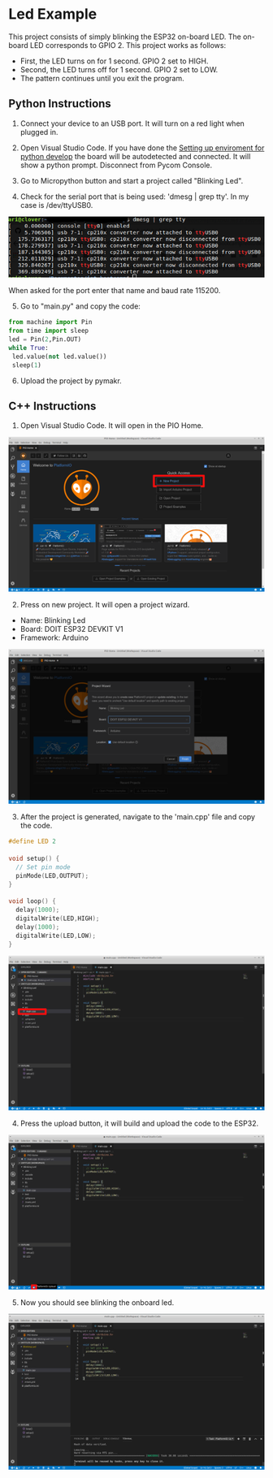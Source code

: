 
# Led Example
This project consists of simply blinking the ESP32 on-board LED. The on-board LED corresponds to GPIO 2. 
This project works as follows: 
- First, the LED turns on for 1 second. GPIO 2 set to HIGH.
- Second, the LED turns off for 1 second. GPIO 2 set to LOW.
- The pattern continues until you exit the program.

## Python Instructions

1. Connect your device to an USB port. It will turn on a red light when plugged in.

2. Open Visual Studio Code. If you have done the [Setting up enviroment for python develop](https://github.com/juanpablopizarro/iot-bootcamp/blob/develop/setting_up_enviroment/Python/README.md) the board will be autodetected and connected. It will show a python prompt. Disconnect from Pycom Console.

3. Go to Micropython button and start a project called "Blinking Led".

4. Check for the serial port that is being used: 'dmesg | grep tty'. In my case is /dev/ttyUSB0.

![Ports](https://github.com/juanpablopizarro/iot-bootcamp/blob/develop/images/Ports.png)

When asked for the port enter that name and baud rate 115200.

5. Go to "main.py" and copy the code:

```python
from machine import Pin
from time import sleep
led = Pin(2,Pin.OUT)
while True:
 led.value(not led.value())
 sleep(1)
```
6. Upload the project by pymakr.

## C++ Instructions

1. Open Visual Studio Code. It will open in the PIO Home.

![LED_EXAMPLE_1](https://github.com/juanpablopizarro/iot-bootcamp/blob/develop/images/LED_Example_1.png)

2. Press on new project. It will open a project wizard.

- Name: Blinking Led
- Board: DOIT ESP32 DEVKIT V1
- Framework: Arduino

![LED_EXAMPLE_2](https://github.com/juanpablopizarro/iot-bootcamp/blob/develop/images/LED_Example_2.png)

3. After the project is generated, navigate to the 'main.cpp' file and copy the code.

```cpp
#define LED 2
 
void setup() {
  // Set pin mode
  pinMode(LED,OUTPUT);
}
 
void loop() {
  delay(1000);
  digitalWrite(LED,HIGH);
  delay(1000);
  digitalWrite(LED,LOW);
}
```

![LED_EXAMPLE_3](https://github.com/juanpablopizarro/iot-bootcamp/blob/develop/images/LED_Example_3.png)

4. Press the upload button, it will build and upload the code to the ESP32.

![LED_EXAMPLE_4](https://github.com/juanpablopizarro/iot-bootcamp/blob/develop/images/LED_Example_4.png)

5. Now you should see blinking the onboard led.

![LED_EXAMPLE_5](https://github.com/juanpablopizarro/iot-bootcamp/blob/develop/images/LED_Example_5.png)
